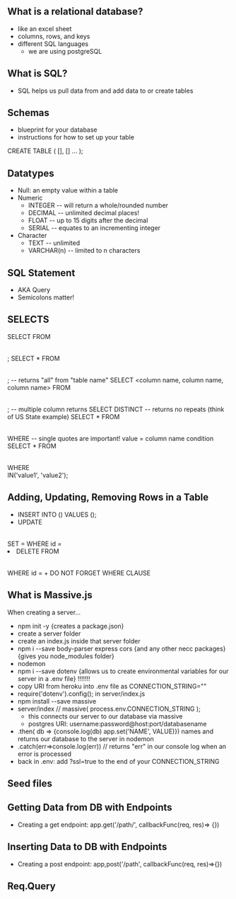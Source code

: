 ## What is a relational database?
- like an excel sheet
- columns, rows, and keys
- different SQL languages
    - we are using postgreSQL

## What is SQL?
- SQL helps us pull data from and add data to or create tables

## Schemas
- blueprint for your database
- instructions for how to set up your table

CREATE TABLE <table name> (
    <column name> <data type> [<constraint>],
    <column name> <data type> [<constraint>] ...
);

## Datatypes
- Null: an empty value within a table
- Numeric
    + INTEGER -- will return a whole/rounded number
    + DECIMAL -- unlimited decimal places! 
    + FLOAT -- up to 15 digits after the decimal
    + SERIAL -- equates to an incrementing integer
- Character 
    + TEXT -- unlimited
    + VARCHAR(n) -- limited to n characters 

## SQL Statement
- AKA Query
- Semicolons matter! 

## SELECTS
SELECT <column name> FROM <table name>;
SELECT * FROM <table name>; -- returns "all" from "table name"
SELECT <column name, column name, column name> FROM <table name>; -- multiple column returns
SELECT DISTINCT <column name> -- returns no repeats (think of US State example)
SELECT * FROM <table name> WHERE <column name = 'value'> -- single quotes are important! value = column name condition
SELECT * FROM <table name> WHERE <section name> IN('value1', 'value2');

## Adding, Updating, Removing Rows in a Table 
- INSERT INTO
    (<column names...>)
    VALUES
    (<values matching the column order>);
- UPDATE <table name>
    SET <column name> = <new value>
    WHERE id = <id number>
- DELETE FROM <table name>
    WHERE id = <id number>
        + DO NOT FORGET WHERE CLAUSE

## What is Massive.js
When creating a server...
- npm init -y {creates a package.json}
- create a server folder
- create an index.js inside that server folder
- npm i --save body-parser express cors {and any other necc packages} {gives you node_modules folder}
- nodemon
- npm i --save dotenv {allows us to create environmental variables for our server in a .env file} !!!!!!!
- copy URI from heroku into .env file as CONNECTION_STRING=""
- require('dotenv').config(); in server/index.js
- npm install --save massive
- server/index // massive( process.env.CONNECTION_STRING );
    - this connects our server to our database via massive
    - postgres URI: username:password@host:port/databasename
- .then( db => {console.log(db) app.set('NAME', VALUE)}) names and returns our database to the server in nodemon 
- .catch(err=>console.log(err)) // returns "err" in our console log when an error is processed
- back in .env: add ?ssl=true to the end of your CONNECTION_STRING

## Seed files 

## Getting Data from DB with Endpoints
- Creating a get endpoint: app.get('/path/', callbackFunc(req, res)=> {})

## Inserting Data to DB with Endpoints
- Creating a post endpoint: app,post('/path', callbackFunc(req, res)=>{})

## Req.Query